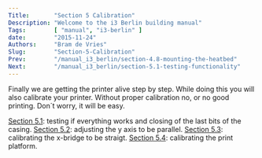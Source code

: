 ```yaml
---
Title:       "Section 5 Calibration"
Description: "Welcome to the i3 Berlin building manual"
Tags:        [ "manual", "i3-berlin" ]
date:        "2015-11-24"
Authors:     "Bram de Vries"
Slug:        "Section-5-Calibration"
Prev:        "/manual_i3_berlin/section-4.8-mounting-the-heatbed"
Next:        "/manual_i3_berlin/section-5.1-testing-functionality"
---
```



Finally we are getting the printer alive step by step. While doing this you will also calibrate your printer. Without proper calibration no, or no good printing. Don´t worry, it will be easy.

[Section 5.1](/manual_i3_berlin/section-5.1-testing-functionality): testing if everything works and closing of the last bits of the casing.
 [Section 5.2](/manual_i3_berlin/section-5.2-calibrating-the-y-axis): adjusting the y axis to be parallel.
 [Section 5.3](/manual_i3_berlin/section-5.3-calibrate-the-x-axis): calibrating the x-bridge to be straigt.
 [Section 5.4](/manual_i3_berlin/section-5.4-calibrating-the-print-platform): calibrating the print platform.

